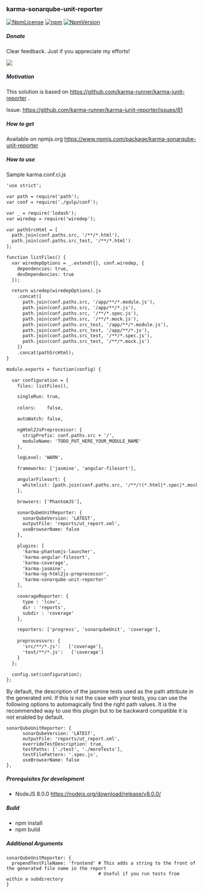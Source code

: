 ### karma-sonarqube-unit-reporter

[![NpmLicense](https://img.shields.io/npm/l/karma-sonarqube-unit-reporter.svg)](https://opensource.org/licenses/MIT) [![npm](https://img.shields.io/npm/dt/karma-sonarqube-unit-reporter.svg)](https://npmjs.com/package/karma-sonarqube-unit-reporter) [![NpmVersion](https://img.shields.io/npm/v/karma-sonarqube-unit-reporter.svg)](https://npmjs.com/package/karma-sonarqube-unit-reporter)

##### Donate

Clear feedback. Just if you appreciate my efforts!

[![](https://www.paypalobjects.com/en_US/i/btn/btn_donateCC_LG.gif)](https://www.paypal.com/cgi-bin/webscr?cmd=_s-xclick&hosted_button_id=https://www.paypal.com/cgi-bin/webscr?cmd=_s-xclick&hosted_button_id=3V7ZGPEGL55VS)

##### Motivation

This solution is based on https://github.com/karma-runner/karma-junit-reporter .

Issue: https://github.com/karma-runner/karma-junit-reporter/issues/81

##### How to get

Available on npmjs.org
https://www.npmjs.com/package/karma-sonarqube-unit-reporter

##### How to use

Sample karma.conf.ci.js
```xml
'use strict';

var path = require('path');
var conf = require('./gulp/conf');

var _ = require('lodash');
var wiredep = require('wiredep');

var pathSrcHtml = [
  path.join(conf.paths.src, '/**/*.html'),
  path.join(conf.paths.src_test, '/**/*.html')
];

function listFiles() {
  var wiredepOptions = _.extend({}, conf.wiredep, {
    dependencies: true,
    devDependencies: true
  });

  return wiredep(wiredepOptions).js
    .concat([
      path.join(conf.paths.src, '/app/**/*.module.js'),
      path.join(conf.paths.src, '/app/**/*.js'),
      path.join(conf.paths.src, '/**/*.spec.js'),
      path.join(conf.paths.src, '/**/*.mock.js'),
      path.join(conf.paths.src_test, '/app/**/*.module.js'),
      path.join(conf.paths.src_test, '/app/**/*.js'),
      path.join(conf.paths.src_test, '/**/*.spec.js'),
      path.join(conf.paths.src_test, '/**/*.mock.js')
    ])
    .concat(pathSrcHtml);
}

module.exports = function(config) {

  var configuration = {
    files: listFiles(),

    singleRun: true,
	
    colors:    false,

    autoWatch: false,

    ngHtml2JsPreprocessor: {
      stripPrefix: conf.paths.src + '/',
      moduleName: 'TODO_PUT_HERE_YOUR_MODULE_NAME'
    },

    logLevel: 'WARN',

    frameworks: ['jasmine', 'angular-filesort'],

    angularFilesort: {
      whitelist: [path.join(conf.paths.src, '/**/!(*.html|*.spec|*.mock).js'), path.join(conf.paths.src_test, '/**/!(*.html|*.spec|*.mock).js')]
    },

    browsers: ['PhantomJS'],

    sonarQubeUnitReporter: {
      sonarQubeVersion: 'LATEST',
      outputFile: 'reports/ut_report.xml',
      useBrowserName: false
    },

    plugins: [
      'karma-phantomjs-launcher',
      'karma-angular-filesort',
      'karma-coverage',
      'karma-jasmine',
      'karma-ng-html2js-preprocessor',
      'karma-sonarqube-unit-reporter'
    ],

    coverageReporter: {
      type : 'lcov',
      dir : 'reports',
      subdir : 'coverage'
    },

    reporters: ['progress', 'sonarqubeUnit', 'coverage'],
    
    preprocessors: {
      'src/**/*.js':   ['coverage'],
      'test/**/*.js':   ['coverage']
    }
  };

  config.set(configuration);
};
```

By default, the description of the jasmine tests used as the path attribute in the generated xml. If this is not the case with your tests, you can use the following options to automagically find the right path values. It is the recommended way to use this plugin but to be backward compatible it is not enabled by default.

```
sonarQubeUnitReporter: {
      sonarQubeVersion: 'LATEST',
      outputFile: 'reports/ut_report.xml',
      overrideTestDescription: true,
      testPaths: ['./test', './moreTests'],
      testFilePattern: '.spec.js',
      useBrowserName: false
},
```

##### Prerequisites for development

* NodeJS 8.0.0 https://nodejs.org/download/release/v8.0.0/

##### Build

* npm install
* npm build

##### Additional Arguments

```
sonarQubeUnitReporter: {
  prependTestFileName: 'frontend' # This adds a string to the front of the generated file name in the report
                                  # Useful if you run tests from within a subdirectory
}
```